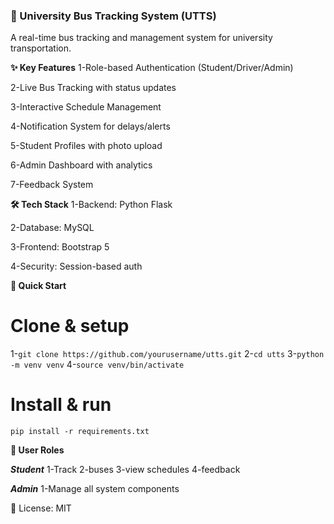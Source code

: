 ### 🚌 University Bus Tracking System (UTTS)

A real-time bus tracking and management system for university transportation.

**✨ Key Features**
1-Role-based Authentication (Student/Driver/Admin)

2-Live Bus Tracking with status updates

3-Interactive Schedule Management

4-Notification System for delays/alerts

5-Student Profiles with photo upload

6-Admin Dashboard with analytics

7-Feedback System

**🛠 Tech Stack**
1-Backend: Python Flask

2-Database: MySQL

3-Frontend: Bootstrap 5

4-Security: Session-based auth

**🚀 Quick Start**
# Clone & setup
1-`git clone https://github.com/yourusername/utts.git`
2-`cd utts`
3-`python -m venv venv`
4-`source venv/bin/activate`

# Install & run
`pip install -r requirements.txt`

**👥 User Roles**

_**Student**_
1-Track 
2-buses
3-view schedules
4-feedback

_**Admin**_
1-Manage all system components

📝 License: MIT

